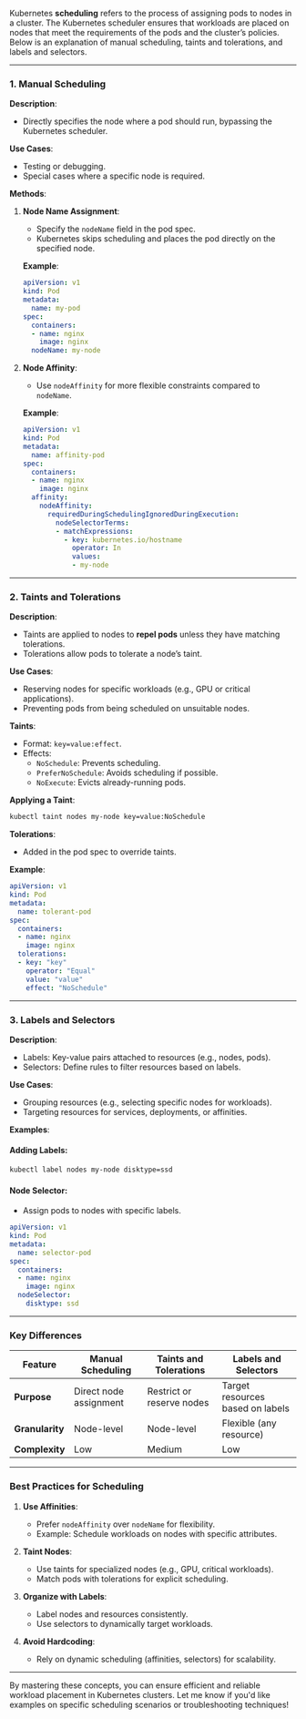 Kubernetes **scheduling** refers to the process of assigning pods to nodes in a cluster. The Kubernetes scheduler ensures that workloads are placed on nodes that meet the requirements of the pods and the cluster’s policies. Below is an explanation of manual scheduling, taints and tolerations, and labels and selectors.

---

### **1. Manual Scheduling**
**Description**:
- Directly specifies the node where a pod should run, bypassing the Kubernetes scheduler.

**Use Cases**:
- Testing or debugging.
- Special cases where a specific node is required.

**Methods**:
1. **Node Name Assignment**:
   - Specify the `nodeName` field in the pod spec.
   - Kubernetes skips scheduling and places the pod directly on the specified node.

   **Example**:
   ```yaml
   apiVersion: v1
   kind: Pod
   metadata:
     name: my-pod
   spec:
     containers:
     - name: nginx
       image: nginx
     nodeName: my-node
   ```

2. **Node Affinity**:
   - Use `nodeAffinity` for more flexible constraints compared to `nodeName`.

   **Example**:
   ```yaml
   apiVersion: v1
   kind: Pod
   metadata:
     name: affinity-pod
   spec:
     containers:
     - name: nginx
       image: nginx
     affinity:
       nodeAffinity:
         requiredDuringSchedulingIgnoredDuringExecution:
           nodeSelectorTerms:
           - matchExpressions:
             - key: kubernetes.io/hostname
               operator: In
               values:
               - my-node
   ```

---

### **2. Taints and Tolerations**
**Description**:
- Taints are applied to nodes to **repel pods** unless they have matching tolerations.
- Tolerations allow pods to tolerate a node’s taint.

**Use Cases**:
- Reserving nodes for specific workloads (e.g., GPU or critical applications).
- Preventing pods from being scheduled on unsuitable nodes.

**Taints**:
- Format: `key=value:effect`.
- Effects:
  - `NoSchedule`: Prevents scheduling.
  - `PreferNoSchedule`: Avoids scheduling if possible.
  - `NoExecute`: Evicts already-running pods.

**Applying a Taint**:
```bash
kubectl taint nodes my-node key=value:NoSchedule
```

**Tolerations**:
- Added in the pod spec to override taints.

**Example**:
```yaml
apiVersion: v1
kind: Pod
metadata:
  name: tolerant-pod
spec:
  containers:
  - name: nginx
    image: nginx
  tolerations:
  - key: "key"
    operator: "Equal"
    value: "value"
    effect: "NoSchedule"
```

---

### **3. Labels and Selectors**
**Description**:
- Labels: Key-value pairs attached to resources (e.g., nodes, pods).
- Selectors: Define rules to filter resources based on labels.

**Use Cases**:
- Grouping resources (e.g., selecting specific nodes for workloads).
- Targeting resources for services, deployments, or affinities.

**Examples**:

#### Adding Labels:
```bash
kubectl label nodes my-node disktype=ssd
```

#### Node Selector:
- Assign pods to nodes with specific labels.
```yaml
apiVersion: v1
kind: Pod
metadata:
  name: selector-pod
spec:
  containers:
  - name: nginx
    image: nginx
  nodeSelector:
    disktype: ssd
```

---

### **Key Differences**

| Feature             | **Manual Scheduling**             | **Taints and Tolerations**          | **Labels and Selectors**         |
|---------------------|-----------------------------------|-------------------------------------|-----------------------------------|
| **Purpose**         | Direct node assignment           | Restrict or reserve nodes          | Target resources based on labels |
| **Granularity**     | Node-level                       | Node-level                         | Flexible (any resource)          |
| **Complexity**      | Low                              | Medium                             | Low                              |

---

### **Best Practices for Scheduling**
1. **Use Affinities**:
   - Prefer `nodeAffinity` over `nodeName` for flexibility.
   - Example: Schedule workloads on nodes with specific attributes.

2. **Taint Nodes**:
   - Use taints for specialized nodes (e.g., GPU, critical workloads).
   - Match pods with tolerations for explicit scheduling.

3. **Organize with Labels**:
   - Label nodes and resources consistently.
   - Use selectors to dynamically target workloads.

4. **Avoid Hardcoding**:
   - Rely on dynamic scheduling (affinities, selectors) for scalability.

---

By mastering these concepts, you can ensure efficient and reliable workload placement in Kubernetes clusters. Let me know if you'd like examples on specific scheduling scenarios or troubleshooting techniques!
